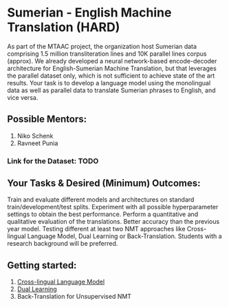# Sumerian - English Machine Translation (HARD)
As part of the MTAAC project, the organization host Sumerian data comprising 1.5 million transliteration lines and 10K parallel lines corpus (approx). We already developed a neural network-based encode-decoder architecture for English-Sumerian Machine Translation, but that leverages the parallel dataset only, which is not sufficient to achieve state of the art results. Your task is to develop a language model using the monolingual data as well as parallel data to translate Sumerian phrases to English, and vice versa.

## Possible Mentors:
1. Niko Schenk
2. Ravneet Punia

### Link for the Dataset: TODO

## Your Tasks & Desired (Minimum) Outcomes:
Train and evaluate different models and architectures on standard train/development/test splits.
Experiment with all possible hyperparameter settings to obtain the best performance.
Perform a quantitative and qualitative evaluation of the translations.
Better accuracy than the previous year model.
Testing different at least two NMT approaches like Cross-lingual Language Model, Dual Learning or Back-Translation.
Students with a research background will be preferred.

## Getting started:
1. [Cross-lingual Language Model](https://arxiv.org/pdf/1901.07291.pdf)
2. [Dual Learning](https://papers.nips.cc/paper/6469-dual-learning-for-machine-translation)
3. Back-Translation for Unsupervised NMT
